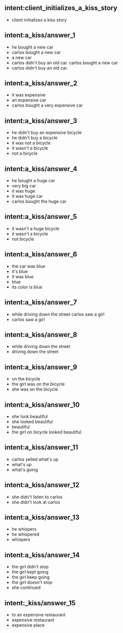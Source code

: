 ## intent:client_initializes_a_kiss_story
- client initializes a kiss story

## intent:a_kiss/answer_1
- he bought a new car
- carlos bought a new car
- a new car
- carlos didn't buy an old car. carlos bought a new car
- carlos didn't buy an old car.

## intent:a_kiss/answer_2
- it was expensive
- an expensive car
- carlos bought a very expensive car

## intent:a_kiss/answer_3
- he didn't buy an expensive bicycle
- he didn't buy a bicycle
- it was not a bicycle
- it wasn't  a bicycle
- not a bicycle
## intent:a_kiss/answer_4
- he bought a huge car
- very big car
- it was huge
- it was huge car
- carlos bought the huge car

## intent:a_kiss/answer_5
- it wasn't a huge bicycle
- it wasn't a bicycle
- not bicycle

## intent:a_kiss/answer_6
- the car was blue
- it's blue
- it was blue 
- blue 
- its color is blue

## intent:a_kiss/answer_7
- while driving down the street carlos saw a girl
- carlos saw a girl

## intent:a_kiss/answer_8
- while driving down the street
- driving down the street

## intent:a_kiss/answer_9
- on the bicycle
- the girl was on the bicycle
- she was on the bicycle

## intent:a_kiss/answer_10
- she look beautiful 
- she looked beautiful 
- beautiful
- the girl on bicycle looked beautiful 

## intent:a_kiss/answer_11
- carlos yelled what's up 
- what's up 
- what's going

## intent:a_kiss/answer_12
- she didn't listen to carlos
- she didn't look at carlos 

## intent:a_kiss/answer_13
- he whispers
- he whispered
- whispers

## intent:a_kiss/answer_14
- the girl didn't stop
- the girl kept going 
- the girl keep going 
- the girl doesn't stop
- she continued

## intent:_kiss/answer_15
- to an expensive restaurant
- expensive restaurant
- expensive place
